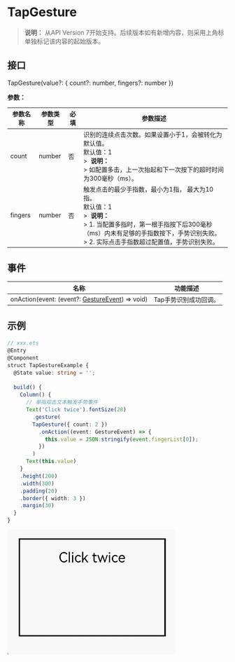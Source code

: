 # TapGesture

>  **说明：**
>  从API Version 7开始支持。后续版本如有新增内容，则采用上角标单独标记该内容的起始版本。


## 接口

TapGesture(value?: { count?: number, fingers?: number })

**参数：**

| 参数名称 | 参数类型 | 必填 | 参数描述                                                     |
| -------- | -------- | ---- | ------------------------------------------------------------ |
| count    | number   | 否   | 识别的连续点击次数。如果设置小于1，会被转化为默认值。<br/>默认值：1<br/>>&nbsp;&nbsp;**说明：**<br/>>&nbsp;如配置多击，上一次抬起和下一次按下的超时时间为300毫秒（ms）。 |
| fingers  | number   | 否   | 触发点击的最少手指数，最小为1指，&nbsp;最大为10指。<br/>默认值：1<br/>>&nbsp;&nbsp;**说明：**<br/>>&nbsp;1.&nbsp;当配置多指时，第一根手指按下后300毫秒（ms）内未有足够的手指数按下，手势识别失败。<br/>>&nbsp;2.&nbsp;实际点击手指数超过配置值，手势识别失败。 |

## 事件

| 名称                                                         | 功能描述              |
| ------------------------------------------------------------ | --------------------- |
| onAction(event: (event?:&nbsp;[GestureEvent](ts-gesture-settings.md))&nbsp;=&gt;&nbsp;void) | Tap手势识别成功回调。 |


## 示例

```ts
// xxx.ets
@Entry
@Component
struct TapGestureExample {
  @State value: string = '';

  build() {
    Column() {
      // 单指双击文本触发手势事件
      Text('Click twice').fontSize(28)
        .gesture(
        TapGesture({ count: 2 })
          .onAction((event: GestureEvent) => {
            this.value = JSON.stringify(event.fingerList[0]);
          })
        )
      Text(this.value)
    }
    .height(200)
    .width(300)
    .padding(20)
    .border({ width: 3 })
    .margin(30)
  }
}
```

![zh-cn_image_0000001174422900](figures/zh-cn_image_0000001174422900.gif)

